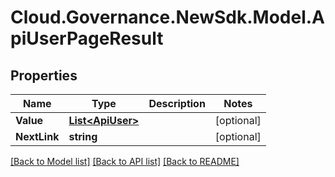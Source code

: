 # Cloud.Governance.NewSdk.Model.ApiUserPageResult
## Properties

Name | Type | Description | Notes
------------ | ------------- | ------------- | -------------
**Value** | [**List&lt;ApiUser&gt;**](ApiUser.md) |  | [optional] 
**NextLink** | **string** |  | [optional] 

[[Back to Model list]](../README.md#documentation-for-models) [[Back to API list]](../README.md#documentation-for-api-endpoints) [[Back to README]](../README.md)

